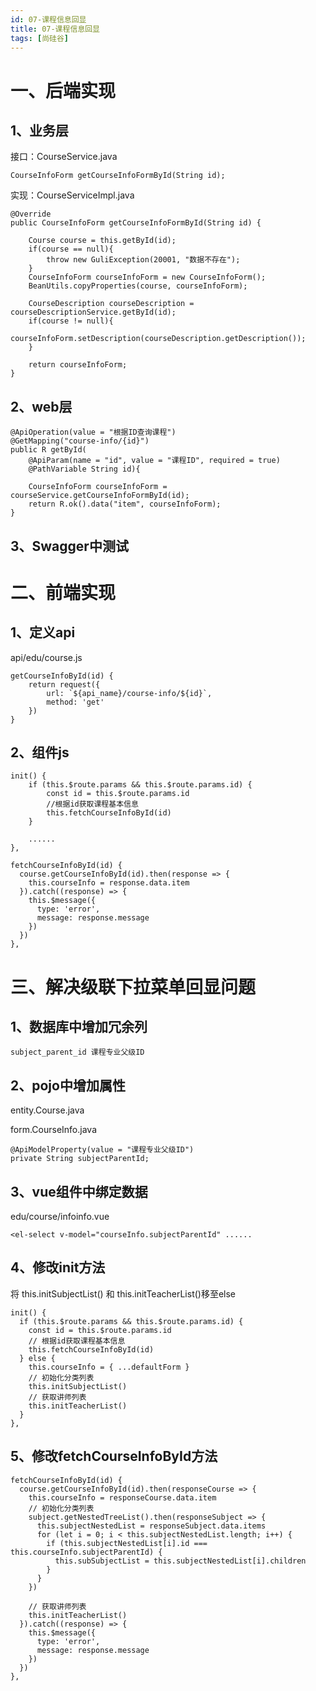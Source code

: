 ```yaml
---
id: 07-课程信息回显
title: 07-课程信息回显
tags: [尚硅谷]
---
```


# 一、后端实现

## 1、业务层

接口：CourseService.java

```
CourseInfoForm getCourseInfoFormById(String id);
```

实现：CourseServiceImpl.java

```
@Override
public CourseInfoForm getCourseInfoFormById(String id) {

    Course course = this.getById(id);
    if(course == null){
        throw new GuliException(20001, "数据不存在");
    }
    CourseInfoForm courseInfoForm = new CourseInfoForm();
    BeanUtils.copyProperties(course, courseInfoForm);

    CourseDescription courseDescription = courseDescriptionService.getById(id);
    if(course != null){
        courseInfoForm.setDescription(courseDescription.getDescription());
    }

    return courseInfoForm;
}
```

## 2、web层

```
@ApiOperation(value = "根据ID查询课程")
@GetMapping("course-info/{id}")
public R getById(
    @ApiParam(name = "id", value = "课程ID", required = true)
    @PathVariable String id){

    CourseInfoForm courseInfoForm = courseService.getCourseInfoFormById(id);
    return R.ok().data("item", courseInfoForm);
}
```

## 3、Swagger中测试

# 二、前端实现

## 1、定义api

api/edu/course.js

```
getCourseInfoById(id) {
    return request({
        url: `${api_name}/course-info/${id}`,
        method: 'get'
    })
}
```

## 2、组件js

```
init() {
    if (this.$route.params && this.$route.params.id) {
        const id = this.$route.params.id
        //根据id获取课程基本信息
        this.fetchCourseInfoById(id)
    } 
    
    ......
},
    
fetchCourseInfoById(id) {
  course.getCourseInfoById(id).then(response => {
    this.courseInfo = response.data.item
  }).catch((response) => {
    this.$message({
      type: 'error',
      message: response.message
    })
  })
},
```

# 三、解决级联下拉菜单回显问题

## 1、数据库中增加冗余列

```
subject_parent_id 课程专业父级ID
```

## 2、pojo中增加属性

entity.Course.java

form.CourseInfo.java

```
@ApiModelProperty(value = "课程专业父级ID")
private String subjectParentId;
```

## 3、vue组件中绑定数据

edu/course/infoinfo.vue

```
<el-select v-model="courseInfo.subjectParentId" ......
```

## 4、修改init方法

将 this.initSubjectList() 和 this.initTeacherList()移至else

```
init() {
  if (this.$route.params && this.$route.params.id) {
    const id = this.$route.params.id
    // 根据id获取课程基本信息
    this.fetchCourseInfoById(id)
  } else {
    this.courseInfo = { ...defaultForm }
    // 初始化分类列表
    this.initSubjectList()
    // 获取讲师列表
    this.initTeacherList()
  }
},
```

## 5、修改fetchCourseInfoById方法

```
fetchCourseInfoById(id) {
  course.getCourseInfoById(id).then(responseCourse => {
    this.courseInfo = responseCourse.data.item
    // 初始化分类列表
    subject.getNestedTreeList().then(responseSubject => {
      this.subjectNestedList = responseSubject.data.items
      for (let i = 0; i < this.subjectNestedList.length; i++) {
        if (this.subjectNestedList[i].id === this.courseInfo.subjectParentId) {
          this.subSubjectList = this.subjectNestedList[i].children
        }
      }
    })

    // 获取讲师列表
    this.initTeacherList()
  }).catch((response) => {
    this.$message({
      type: 'error',
      message: response.message
    })
  })
},
```